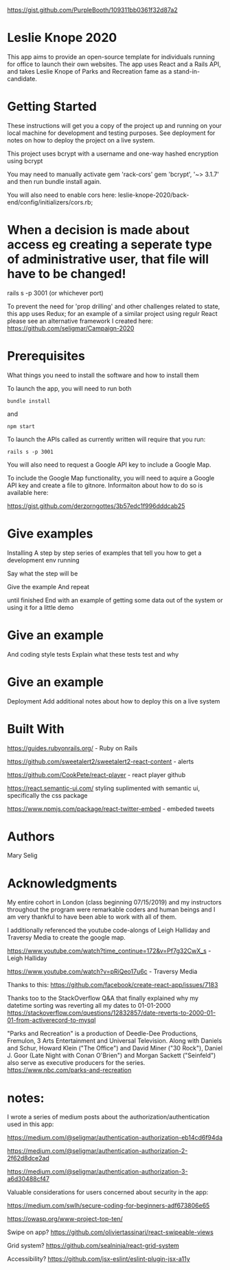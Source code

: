 https://gist.github.com/PurpleBooth/109311bb0361f32d87a2

# Leslie Knope 2020

This app aims to provide an open-source template for individuals running for office to launch their own websites. The app uses React and a Rails API, and takes Leslie Knope of Parks and Recreation fame as a stand-in-candidate.

# Getting Started

These instructions will get you a copy of the project up and running on your local machine for development and testing purposes. See deployment for notes on how to deploy the project on a live system.

This project uses bcrypt with a username and one-way hashed encryption using bcrypt

You may need to manually activate
gem 'rack-cors'
gem 'bcrypt', '~> 3.1.7'
and then run bundle install again.

You will also need to enable cors here:
leslie-knope-2020/back-end/config/initializers/cors.rb;

# When a decision is made about access eg creating a seperate type of administrative user, that file will have to be changed!

rails s -p 3001 (or whichever port)

To prevent the need for 'prop drilling' and other challenges related to state, this app uses Redux; for an example of a similar project using regulr React please see an alternative framework I created here: https://github.com/seligmar/Campaign-2020

# Prerequisites

What things you need to install the software and how to install them

To launch the app, you will need to run both

`bundle install`

and

`npm start`

To launch the APIs called as currently written will require that you run:

`rails s -p 3001`

You will also need to request a Google API key to include a Google Map.

To include the Google Map functionality, you will need to aquire a Google API key and create a file to gitnore. Informaiton about how to do so is available here:

https://gist.github.com/derzorngottes/3b57edc1f996dddcab25

# Give examples

Installing
A step by step series of examples that tell you how to get a development env running

Say what the step will be

Give the example
And repeat

until finished
End with an example of getting some data out of the system or using it for a little demo

# Give an example

And coding style tests
Explain what these tests test and why

# Give an example

Deployment
Add additional notes about how to deploy this on a live system

# Built With

https://guides.rubyonrails.org/ - Ruby on Rails

https://github.com/sweetalert2/sweetalert2-react-content - alerts

https://github.com/CookPete/react-player - react player github

https://react.semantic-ui.com/ styling suplimented with semantic ui, specifically the css package

https://www.npmjs.com/package/react-twitter-embed - embeded tweets

# Authors

Mary Selig

# Acknowledgments

My entire cohort in London (class beginning 07/15/2019) and my instructors throughout the program were remarkable coders and human beings and I am very thankful to have been able to work with all of them.

I additionally referenced the youtube code-alongs of Leigh Halliday and Traversy Media to create the google map.

https://www.youtube.com/watch?time_continue=172&v=Pf7g32CwX_s - Leigh Halliday

https://www.youtube.com/watch?v=pRiQeo17u6c - Traversy Media

Thanks to this: https://github.com/facebook/create-react-app/issues/7183

Thanks too to the StackOverflow Q&A that finally explained why my datetime sorting was reverting all my dates to 01-01-2000
https://stackoverflow.com/questions/12832857/date-reverts-to-2000-01-01-from-activerecord-to-mysql

"Parks and Recreation" is a production of Deedle-Dee Productions, Fremulon, 3 Arts Entertainment and Universal Television. Along with Daniels and Schur, Howard Klein ("The Office") and David Miner ("30 Rock"), Daniel J. Goor (Late Night with Conan O'Brien") and Morgan Sackett ("Seinfeld") also serve as executive producers for the series. https://www.nbc.com/parks-and-recreation

# notes:

I wrote a series of medium posts about the authorization/authentication used in this app:

https://medium.com/@seligmar/authentication-authorization-eb14cd6f94da

https://medium.com/@seligmar/authentication-authorization-2-2f62d8dce2ad

https://medium.com/@seligmar/authentication-authorization-3-a6d30488cf47

Valuable considerations for users concerned about security in the app:

https://medium.com/swlh/secure-coding-for-beginners-adf673806e65

https://owasp.org/www-project-top-ten/

Swipe on app?
https://github.com/oliviertassinari/react-swipeable-views

Grid system?
https://github.com/sealninja/react-grid-system

Accessibility?
https://github.com/jsx-eslint/eslint-plugin-jsx-a11y 
